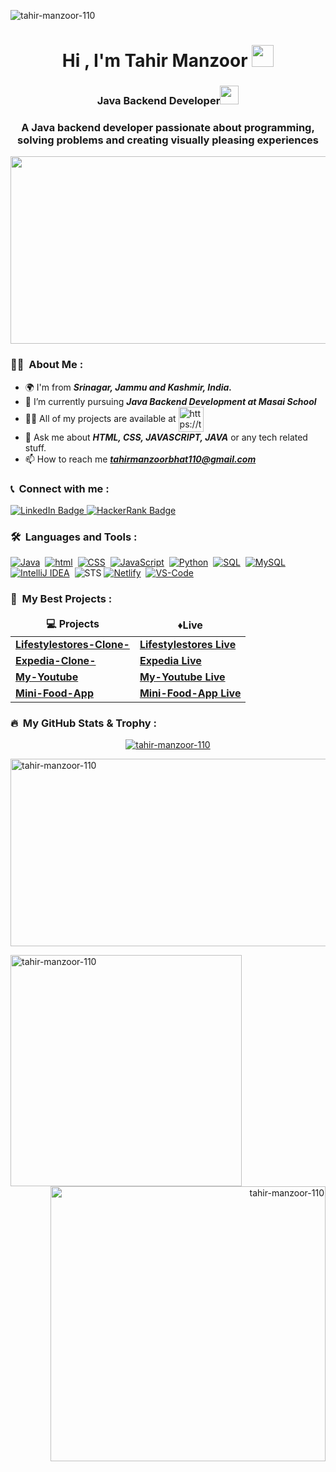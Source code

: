 <p align="left"><img src="https://komarev.com/ghpvc/?username=tahir-manzoor-110&label=Profile%20views&color=0e75b6&style=flat" alt="tahir-manzoor-110"/> </p>
<h1 align="center">Hi , I'm Tahir Manzoor <img src="https://media.giphy.com/media/hvRJCLFzcasrR4ia7z/giphy.gif" width="35"> </h1>
<h3 align="center">Java Backend Developer<img src="https://media.giphy.com/media/WUlplcMpOCEmTGBtBW/giphy.gif" width="30"> </h3>
<h3 align="center">A Java backend developer passionate about programming, solving problems and creating visually pleasing experiences</h3>

<p align="center"><img src="https://media.giphy.com/media/dWesBcTLavkZuG35MI/giphy.gif" width="600" height="300"/> </p>

### :man_technologist: &nbsp;About Me :

- 🌍 I'm from **_Srinagar, Jammu and Kashmir, India._**
- 🌱 I’m currently pursuing **_Java Backend Development at Masai School_**
- 👨‍💻 All of my projects are available at <a href="https://tahir-manzoor-110.github.io" target="blank"><img align="center" src="https://cloud.githubusercontent.com/assets/17016297/18839843/0e06a67a-83d2-11e6-993a-b35a182500e0.png" alt="https://tahir-manzoor-portfolio.github.io" height="40" width="40" /></a>
- 💬 Ask me about **_HTML, CSS, JAVASCRIPT, JAVA_** or any tech related stuff.
- 📫 How to reach me ***tahirmanzoorbhat110@gmail.com***

### 📞 &nbsp;Connect with me :

<p align="left">
<a href="https://www.linkedin.com/in/tahir-manzoor-589968231/"><img src="https://img.shields.io/badge/LinkedIn-blue?style=for-the-badge&logo=linkedin&logoColor=white" alt="LinkedIn Badge"> </a>
<a href="https://www.hackerrank.com/Tahir_Manzoor"><img src="https://img.shields.io/badge/-Hackerrank-2EC866?style=for-the-badge&logo=HackerRank&logoColor=white" alt="HackerRank Badge"> </a>
</p>

### 🛠 &nbsp;Languages and Tools :

<p align="left">
  <a href="#"><img src="https://img.shields.io/badge/Java-ED8B00?style=for-the-badge&logo=java&logoColor=white" alt="Java"/></a>&nbsp;
  <a href="#"><img src="https://img.shields.io/badge/HTML-orange?style=for-the-badge&labelColor=black&logo=html5&logoColor=orange" alt="html"/></a>&nbsp;
  <a href="#"><img src="https://img.shields.io/badge/CSS-blue?style=for-the-badge&labelColor=black&logo=css3&logoColor=blue" alt="CSS"/></a>&nbsp;
  <a href="#"><img src="https://img.shields.io/badge/-Javascript-F0DB4F?style=for-the-badge&labelColor=black&logo=javascript&logoColor=F0DB4F" alt="JavaScript"/></a>&nbsp;
  <a href="#"><img src="https://img.shields.io/badge/python-3670A0?style=for-the-badge&logo=python&logoColor=ffdd54" alt="Python"/></a>&nbsp;
  <a href="#"><img src="https://img.shields.io/badge/SQL-crimson?style=for-the-badge&logo=SQL&logoColor=white" alt="SQL"/></a>&nbsp;
  <a href="#"><img src="https://img.shields.io/badge/mysql-black.svg?style=for-the-badge&logo=mysql&logoColor=white" alt="MySQL"/></a>&nbsp;
  <a href="#"><img src="https://img.shields.io/badge/IntelliJIDEA-000000.svg?style=for-the-badge&logo=intellij-idea&logoColor=white" alt="IntelliJ IDEA"/></a>&nbsp;
  <img src="https://img.shields.io/badge/STS-color?style=for-the-badge&logo=STS&logoColor=white" alt="STS"/>
  <a href="#"><img src="https://img.shields.io/badge/netlify-%23000000.svg?style=for-the-badge&logo=netlify&logoColor=#00C7B7" alt="Netlify"/></a>&nbsp;
  <a href="#"><img src="https://img.shields.io/badge/Visual%20Studio%20Code-0078d7.svg?style=for-the-badge&logo=visual-studio-code&logoColor=white" alt="VS-Code"/></a>&nbsp;
</p>

### 🚀 &nbsp;My Best Projects :

<table>
    <thead align="center">
      <tr border: none;>
        <td><b>💻 Projects</b></td>
         <td><b> ♦️Live </b></td>
      </tr>
    </thead>
    <tbody>
        <tr>
          <td><a target="_blank"  href="https://github.com/TahiR-ManzooR-110/Lifestylestores-Clone-"><b>Lifestylestores-Clone-</b></a> </td>
          <td><a target="_blank"  href="https://effulgent-bunny-9b4272.netlify.app/"><b> Lifestylestores Live</b></a> </td>
       </tr>
       <tr>
          <td><a target="_blank"  href="https://github.com/TahiR-ManzooR-110/Expedia-Clone-"><b> Expedia-Clone-</b></a></td>
          <td><a target="_blank"  href="https://expedia-masai.netlify.app/"><b> Expedia Live</b></a></td>
      </tr>
       <tr>
	        <td> <a target="_blank"  href="https://github.com/TahiR-ManzooR-110/My-Youtube" ><b> My-Youtube</b></a></td>
          <td> <a target="_blank"  href="https://ornate-pie-ca75ff.netlify.app/" ><b> My-Youtube Live</b></a></td>
       </tr>
       <tr>
          <td> <a target="_blank"  href="https://github.com/TahiR-ManzooR-110/Mini-Food-App"><b>Mini-Food-App</b> </a> </td>
          <td> <a target="_blank"  href="https://thriving-chaja-326f1b.netlify.app/"><b> Mini-Food-App Live</b> </a> </td>
      </tr>
       </tbody>
  </table>

### 🔥 &nbsp;My GitHub Stats & Trophy :

<p align="center"> <a href="https://github.com/ryo-ma/github-profile-trophy"><img src="https://github-profile-trophy.vercel.app/?username=tahir-manzoor-110&theme=dark_lover&margin-w=16" alt="tahir-manzoor-110"/></a> </p>

<p><img align="center" src="https://github-readme-streak-stats.herokuapp.com/?user=tahir-manzoor-110&theme=dark&background=000000" alt="tahir-manzoor-110" width="1000" height="300"/></p>

<p><img align="left" src="https://github-readme-stats.vercel.app/api/top-langs?username=tahir-manzoor-110&show_icons=true&locale=en&layout=compact&theme=vision-friendly-dark" alt="tahir-manzoor-110" width="370"/></p>

<p align="right">&nbsp;<img align="center" src="https://github-readme-stats.vercel.app/api?username=tahir-manzoor-110&show_icons=true&locale=en&theme=vision-friendly-dark" alt="tahir-manzoor-110" width="440"/></p>
